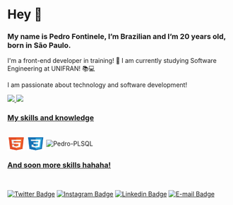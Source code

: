 
# Hey 👋

### My name is Pedro Fontinele, I’m Brazilian and I’m 20 years old, born in São Paulo.

I'm a front-end developer in training! 🚀 I am currently studying
Software Engineering at UNIFRAN! 📚💻

I am passionate about technology and software development!

<div style="display: inline-block">
  <a href="https://github.com/pedro-fontinele">
  <img height="150em" src="https://github-readme-stats.vercel.app/api?username=pedro-fontinele&show_icons=true&theme=midnight-purple&include_all_commits=true&count_private=false"/>
  <img height="150em" src="https://github-readme-stats.vercel.app/api/top-langs/?username=pedro-fontinele&layout=compact&langs_count=8&theme=midnight-purple"/>
<div>

### My skills and knowledge

<div style="display: inline-block"><br>
  <img align="center" alt="Pedro-HTML" height="30" width="40" src="https://raw.githubusercontent.com/devicons/devicon/master/icons/html5/html5-original.svg">
  <img align="center" alt="Pedro-CSS" height="30" width="40" src="https://raw.githubusercontent.com/devicons/devicon/master/icons/css3/css3-original.svg">
  <img align="center" alt="Pedro-PLSQL" height="30" width="40" src="https://icongr.am/devicon/oracle-original.svg?size=148&color=000000">
</div>

### And soon more skills hahaha! 
<br>





[![Twitter Badge](https://img.shields.io/badge/-@fontinele_pedro-6633cc?style=flat-square&labelColor=6633cc&logo=twitter&logoColor=white&link=https://twitter.com/fontinele_pedro)](https://twitter.com/fontinele_pedro) 
[![Instagram Badge](https://img.shields.io/badge/-@fontinele_pedro-6633cc?style=flat-square&logo=Instagram&logoColor=white&link=https://www.instagram.com/fontinele_pedro/)](https://www.instagram.com/fontinele_pedro/) 
[![Linkedin Badge](https://img.shields.io/badge/-Pedro%20Fontinele-9745f5?style=flat-square&logo=Linkedin&logoColor=white&link=https://www.linkedin.com/in/pedro-fontinele/)](https://www.linkedin.com/in/pedro-fontinele/) 
[![E-mail Badge](https://img.shields.io/badge/-pedro.p.h.fontinele@icloud.com-6633cc?style=flat-square&logo=email&logoColor=white&link=mailto:pedro.p.h.fontinele@icloud.com)](mailto:pedro.p.h.fontinele@icloud.com)

